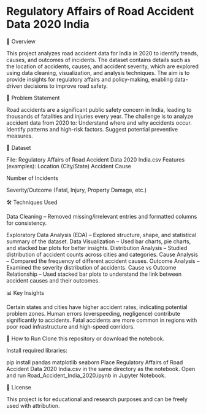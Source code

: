 # Regulatory Affairs of Road Accident Data 2020 India
📌 Overview

This project analyzes road accident data for India in 2020 to identify trends, causes, and outcomes of incidents. The dataset contains details such as the location of accidents, causes, and accident severity, which are explored using data cleaning, visualization, and analysis techniques.
The aim is to provide insights for regulatory affairs and policy-making, enabling data-driven decisions to improve road safety.

🎯 Problem Statement

Road accidents are a significant public safety concern in India, leading to thousands of fatalities and injuries every year. The challenge is to analyze accident data from 2020 to:
Understand where and why accidents occur.
Identify patterns and high-risk factors.
Suggest potential preventive measures.

📂 Dataset

File: Regulatory Affairs of Road Accident Data 2020 India.csv
Features (examples):
Location (City/State)
Accident Cause

Number of Incidents

Severity/Outcome (Fatal, Injury, Property Damage, etc.)

🛠️ Techniques Used

Data Cleaning – Removed missing/irrelevant entries and formatted columns for consistency.

Exploratory Data Analysis (EDA) – Explored structure, shape, and statistical summary of the dataset.
Data Visualization – Used bar charts, pie charts, and stacked bar plots for better insights.
Distribution Analysis – Studied distribution of accident counts across cities and categories.
Cause Analysis – Compared the frequency of different accident causes.
Outcome Analysis – Examined the severity distribution of accidents.
Cause vs Outcome Relationship – Used stacked bar plots to understand the link between accident causes and their outcomes.

📊 Key Insights

Certain states and cities have higher accident rates, indicating potential problem zones.
Human errors (overspeeding, negligence) contribute significantly to accidents.
Fatal accidents are more common in regions with poor road infrastructure and high-speed corridors.

📌 How to Run
Clone this repository or download the notebook.

Install required libraries:

pip install pandas matplotlib seaborn
Place Regulatory Affairs of Road Accident Data 2020 India.csv in the same directory as the notebook.
Open and run Road_Accident_India_2020.ipynb in Jupyter Notebook.

📜 License

This project is for educational and research purposes and can be freely used with attribution.

